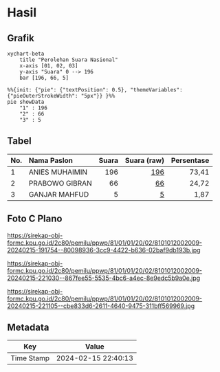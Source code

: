 # Hasil

## Grafik

```mermaid
xychart-beta
    title "Perolehan Suara Nasional"
    x-axis [01, 02, 03]
    y-axis "Suara" 0 --> 196
    bar [196, 66, 5]
```

```mermaid
%%{init: {"pie": {"textPosition": 0.5}, "themeVariables": {"pieOuterStrokeWidth": "5px"}} }%%
pie showData
    "1" : 196
    "2" : 66
    "3" : 5
```

## Tabel

| No. | Nama Paslon    | Suara | Suara (raw) | Persentase |
|:--- |:-------------- | -----:| -----------:| ----------:|
| 1   | ANIES MUHAIMIN | 196   | [196][p-1]  | 73,41      |
| 2   | PRABOWO GIBRAN | 66    | [66][p-2]   | 24,72      |
| 3   | GANJAR MAHFUD  | 5     | [5][p-3]    | 1,87       |


[p-1]: https://github.com/gigit-pemilu/pemilu-2024/blob/main/pilpres/hitung-suara/sub/81-maluku/sub/01-maluku-tengah/sub/01-amahai/sub/2002-sepa/sub/009-tps/sub/paslon-1.txt
[p-2]: https://github.com/gigit-pemilu/pemilu-2024/blob/main/pilpres/hitung-suara/sub/81-maluku/sub/01-maluku-tengah/sub/01-amahai/sub/2002-sepa/sub/009-tps/sub/paslon-2.txt
[p-3]: https://github.com/gigit-pemilu/pemilu-2024/blob/main/pilpres/hitung-suara/sub/81-maluku/sub/01-maluku-tengah/sub/01-amahai/sub/2002-sepa/sub/009-tps/sub/paslon-3.txt

## Foto C Plano

https://sirekap-obj-formc.kpu.go.id/2c80/pemilu/ppwp/81/01/01/20/02/8101012002009-20240215-191754--80098936-3cc9-4422-b636-02baf9db193b.jpg

https://sirekap-obj-formc.kpu.go.id/2c80/pemilu/ppwp/81/01/01/20/02/8101012002009-20240215-221030--867fee55-5535-4bc6-a4ec-8e9edc5b9a0e.jpg

https://sirekap-obj-formc.kpu.go.id/2c80/pemilu/ppwp/81/01/01/20/02/8101012002009-20240215-221105--cbe833d6-2611-4640-9475-311bff569969.jpg


## Metadata

| Key        | Value               |
| ---------- | ------------------- |
| Time Stamp | 2024-02-15 22:40:13 |



